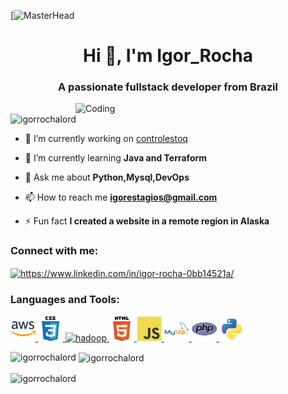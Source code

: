 [![MasterHead](https://media4.giphy.com/media/Dh5q0sShxgp13DwrvG/giphy.gif)

<h1 align="center">Hi 👋, I'm Igor_Rocha</h1>
<h3 align="center">A passionate fullstack developer from Brazil</h3>
<img align="right" alt="Coding" width="400" src="https://media1.giphy.com/media/bGgsc5mWoryfgKBx1u/giphy.gif?cid=ecf05e4791elwh4uz99mfair46bxeajj0dsbayo8mecftshf&ep=v1_gifs_search&rid=giphy.gif&ct=g"

<p align="left"> <img src="https://komarev.com/ghpvc/?username=igorrochalord&label=Profile%20views&color=0e75b6&style=flat" alt="igorrochalord" /> </p>

- 🔭 I’m currently working on [controlestoq](https://github.com/Igorrochalord/estoquelord)

- 🌱 I’m currently learning **Java and Terraform**

- 💬 Ask me about **Python,Mysql,DevOps**

- 📫 How to reach me **igorestagios@gmail.com**

- ⚡ Fun fact **I created a website in a remote region in Alaska**

<h3 align="left">Connect with me:</h3>
<p align="left">
<a href="https://linkedin.com/in/https://www.linkedin.com/in/igor-rocha-0bb14521a/" target="blank"><img align="center" src="https://raw.githubusercontent.com/rahuldkjain/github-profile-readme-generator/master/src/images/icons/Social/linked-in-alt.svg" alt="https://www.linkedin.com/in/igor-rocha-0bb14521a/" height="30" width="40" /></a>
</p>

<h3 align="left">Languages and Tools:</h3>
<p align="left"> <a href="https://aws.amazon.com" target="_blank" rel="noreferrer"> <img src="https://raw.githubusercontent.com/devicons/devicon/master/icons/amazonwebservices/amazonwebservices-original-wordmark.svg" alt="aws" width="40" height="40"/> </a> <a href="https://www.w3schools.com/css/" target="_blank" rel="noreferrer"> <img src="https://raw.githubusercontent.com/devicons/devicon/master/icons/css3/css3-original-wordmark.svg" alt="css3" width="40" height="40"/> </a> <a href="https://hadoop.apache.org/" target="_blank" rel="noreferrer"> <img src="https://www.vectorlogo.zone/logos/apache_hadoop/apache_hadoop-icon.svg" alt="hadoop" width="40" height="40"/> </a> <a href="https://www.w3.org/html/" target="_blank" rel="noreferrer"> <img src="https://raw.githubusercontent.com/devicons/devicon/master/icons/html5/html5-original-wordmark.svg" alt="html5" width="40" height="40"/> </a> <a href="https://developer.mozilla.org/en-US/docs/Web/JavaScript" target="_blank" rel="noreferrer"> <img src="https://raw.githubusercontent.com/devicons/devicon/master/icons/javascript/javascript-original.svg" alt="javascript" width="40" height="40"/> </a> <a href="https://www.mysql.com/" target="_blank" rel="noreferrer"> <img src="https://raw.githubusercontent.com/devicons/devicon/master/icons/mysql/mysql-original-wordmark.svg" alt="mysql" width="40" height="40"/> </a> <a href="https://www.php.net" target="_blank" rel="noreferrer"> <img src="https://raw.githubusercontent.com/devicons/devicon/master/icons/php/php-original.svg" alt="php" width="40" height="40"/> </a> <a href="https://www.python.org" target="_blank" rel="noreferrer"> <img src="https://raw.githubusercontent.com/devicons/devicon/master/icons/python/python-original.svg" alt="python" width="40" height="40"/> </a> </p>

<p><img align="left" src="https://github-readme-stats.vercel.app/api/top-langs?username=igorrochalord&show_icons=true&locale=en&layout=compact" alt="igorrochalord" /></p>

<p>&nbsp;<img align="center" src="https://github-readme-stats.vercel.app/api?username=igorrochalord&show_icons=true&locale=en" alt="igorrochalord" /></p>

<p><img align="center" src="https://github-readme-streak-stats.herokuapp.com/?user=igorrochalord&" alt="igorrochalord" /></p>
